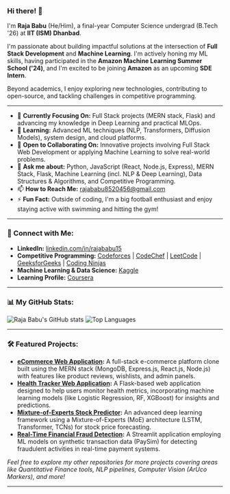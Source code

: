 ### Hi there! 👋

I'm **Raja Babu** (He/Him), a final-year Computer Science undergrad (B.Tech '26) at **IIT (ISM) Dhanbad**.

I'm passionate about building impactful solutions at the intersection of **Full Stack Development** and **Machine Learning**. I'm actively honing my ML skills, having participated in the **Amazon Machine Learning Summer School ('24)**, and I'm excited to be joining **Amazon** as an upcoming **SDE Intern**.

Beyond academics, I enjoy exploring new technologies, contributing to open-source, and tackling challenges in competitive programming.

---

- 🔭 **Currently Focusing On:** Full Stack projects (MERN stack, Flask) and advancing my knowledge in Deep Learning and practical MLOps.
- 🌱 **Learning:** Advanced ML techniques (NLP, Transformers, Diffusion Models), system design, and cloud platforms.
- 👯 **Open to Collaborating On:** Innovative projects involving Full Stack Web Development or applying Machine Learning to solve real-world problems.
- 💬 **Ask me about:** Python, JavaScript (React, Node.js, Express), MERN Stack, Flask, Machine Learning (incl. NLP & Deep Learning), Data Structures & Algorithms, and Competitive Programming.
- 📫 **How to Reach Me:** [rajababu8520456@gmail.com](mailto:rajababu8520456@gmail.com)
- ⚡ **Fun Fact:** Outside of coding, I'm a big football enthusiast and enjoy staying active with swimming and hitting the gym!

---

### 🔗 Connect with Me:

*   **LinkedIn:** [linkedin.com/in/rajababu15](https://www.linkedin.com/in/rajababu15/)
*   **Competitive Programming:** [Codeforces](https://codeforces.com/profile/painless_147) | [CodeChef](https://www.codechef.com/users/rbabu) | [LeetCode](https://leetcode.com/u/rajababu_15/) | [GeeksforGeeks](https://www.geeksforgeeks.org/user/rajababu8520456/) | [Coding Ninjas](https://www.naukri.com/code360/profile/painless_147)
*   **Machine Learning & Data Science:** [Kaggle](https://www.kaggle.com/rajababu15)
*   **Learning Profile:** [Coursera](https://www.coursera.org/learner/raja-babu-1553)

---

### 📊 My GitHub Stats:

![Raja Babu's GitHub stats](https://github-readme-stats.vercel.app/api?username=RajaBabu15&show_icons=true&theme=radical&hide_border=true&count_private=true&include_all_commits=true)
![Top Languages](https://github-readme-stats.vercel.app/api/top-langs/?username=RajaBabu15&layout=compact&theme=radical&hide_border=true&langs_count=8)

---

### 🛠️ Featured Projects:

*   **[eCommerce Web Application](https://github.com/RajaBabu15/eCommerceClone):** A full-stack e-commerce platform clone built using the MERN stack (MongoDB, Express.js, React.js, Node.js) with features like product reviews, wishlists, and admin panels.
*   **[Health Tracker Web Application](https://github.com/RajaBabu15/HealthTracker):** A Flask-based web application designed to help users monitor health metrics, incorporating machine learning models (like Logistic Regression, RF, XGBoost) for insights and predictions.
*   **[Mixture-of-Experts Stock Predictor](https://github.com/RajaBabu15/moe_stock_predictor):** An advanced deep learning framework using a Mixture-of-Experts (MoE) architecture (LSTM, Transformer, TCNs) for stock price forecasting.
*   **[Real-Time Financial Fraud Detection](https://github.com/RajaBabu15/RealTimeFraudDetection):** A Streamlit application employing ML models on synthetic transaction data (PaySim) for detecting fraudulent activities in real-time payment systems.

*Feel free to explore my other repositories for more projects covering areas like Quantitative Finance tools, NLP pipelines, Computer Vision (ArUco Markers), and more!*

---
